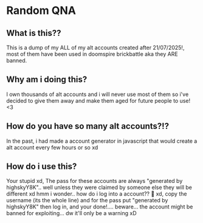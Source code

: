 # Random QNA

## What is this??

This is a dump of my ALL of my alt accounts created after 21/07/2025!, most of them have been used in doomspire brickbattle aka they ARE banned.

## Why am i doing this?

I own thousands of alt accounts and i will never use most of them so i've decided to give them away and make them aged for future people to use! <3

## How do you have so many alt accounts?!?

In the past, i had made a account generator in javascript that would create a alt account every few hours or so xd

## How do i use this?

Your stupid xd, The pass for these accounts are always "generated by highskyY8K".. well unless they were claimed by someone else they will be different xd
hmm i wonder.. how do i log into a account?? 🤔 xd, copy the username (its the whole line) and for the pass put "generated by highskyY8K" then log in, and your done!.... 
beware... the account might be banned for exploiting... dw it'll only be a warning xD
